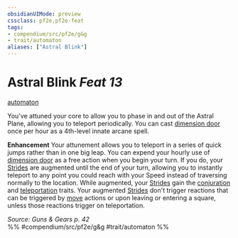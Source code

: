 ```yaml
---
obsidianUIMode: preview
cssclass: pf2e,pf2e-feat
tags:
- compendium/src/pf2e/g&g
- trait/automaton
aliases: ["Astral Blink"]
---
```

# Astral Blink  *Feat 13*  
[automaton](../../Rules/traits/automaton-g-g.md)  


You've attuned your core to allow you to phase in and out of the Astral Plane, allowing you to teleport periodically. You can cast [dimension door](../spells/dimension-door.md) once per hour as a 4th-level innate arcane spell.

**Enhancement** Your attunement allows you to teleport in a series of quick jumps rather than in one big leap. You can expend your hourly use of [dimension door](../spells/dimension-door.md) as a free action when you begin your turn. If you do, your [Strides](../../Rules/actions/stride.md) are augmented until the end of your turn, allowing you to instantly teleport to any point you could reach with your Speed instead of traversing normally to the location. While augmented, your [Strides](../../Rules/actions/stride.md) gain the [conjuration](../../Rules/traits/conjuration.md) and [teleportation](../../Rules/traits/teleportation.md) traits. Your augmented [Strides](../../Rules/actions/stride.md) don't trigger reactions that can be triggered by [move](../../Rules/traits/move.md) actions or upon leaving or entering a square, unless those reactions trigger on teleportation.

*Source: Guns & Gears p. 42*  
%% #compendium/src/pf2e/g&g #trait/automaton %%